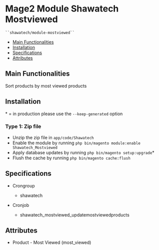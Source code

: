 # Mage2 Module Shawatech Mostviewed

    ``shawatech/module-mostviewed``

 - [Main Functionalities](#markdown-header-main-functionalities)
 - [Installation](#markdown-header-installation)
 - [Specifications](#markdown-header-specifications)
 - [Attributes](#markdown-header-attributes)


## Main Functionalities
Sort products by most viewed products

## Installation
\* = in production please use the `--keep-generated` option

### Type 1: Zip file

 - Unzip the zip file in `app/code/Shawatech`
 - Enable the module by running `php bin/magento module:enable Shawatech_Mostviewed`
 - Apply database updates by running `php bin/magento setup:upgrade`\*
 - Flush the cache by running `php bin/magento cache:flush`

## Specifications

 - Crongroup
	- shawatech

 - Cronjob
	- shawatech_mostviewed_updatemostviewedproducts


## Attributes

 - Product - Most Viewed (most_viewed)

